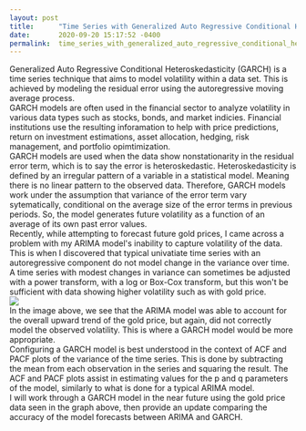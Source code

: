 ```yaml
---
layout: post
title:      "Time Series with Generalized Auto Regressive Conditional Heteroskedasticity"
date:       2020-09-20 15:17:52 -0400
permalink:  time_series_with_generalized_auto_regressive_conditional_heteroskedasticity
---
```



Generalized Auto Regressive Conditional Heteroskedasticity (GARCH) is a time series technique that aims to model volatility within a data set. This is achieved by modeling the residual error using the autoregressive moving average process.
<br>
GARCH models are often used in the financial sector to analyze volatility in various data types such as stocks, bonds, and market indicies. Financial institutions use the resulting inforamation to help with price predictions, return on investment estimations, asset allocation, hedging, risk management, and portfolio opimtimization.
<br>
GARCH models are used when the data show nonstationarity in the residual error term, which is to say the error is heteroskedastic. Heteroskedasticity is defined by an irregular pattern of a variable in a statistical model. Meaning there is no linear pattern to the observed data. Therefore, GARCH models work under the assumption that variance of the error term vary sytematically, conditional on the average size of the error terms in previous periods. So, the model generates future volatility as a function of an average of its own past error values.
<br>
Recently, while attempting to forecast future gold prices, I came across a problem with my ARIMA model's inability to capture volatility of the data. This is when I discovered that typical univatiate time series with an autoregressive component do not model change in the variance over time. A time series with modest changes in variance can sometimes be adjusted with a power transform, with a log or Box-Cox transform, but this won't be sufficient with data showing higher volatility such as with gold price. 
<br>
![](https://i.imgur.com/VDM59g3.png)
<br>
In the image above, we see that the ARIMA model was able to account for the overall upward trend of the gold price, but again, did not correctly model the observed volatility. This is where a GARCH model would be more appropriate.
<br>
Configuring a GARCH model is best understood in the context of ACF and PACF plots of the variance of the time series. This is done by subtracting the mean from each observation in the series and squaring the result. The ACF and PACF plots assist in estimating values for the p and q parameters of the model, similarly to what is done for a typical ARIMA model.
<br>
I will work through a GARCH model in the near future using the gold price data seen in the graph above, then provide an update comparing the accuracy of the model forecasts between ARIMA and GARCH.
